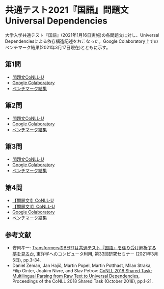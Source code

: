 共通テスト2021『国語』問題文Universal Dependencies
====

大学入学共通テスト『国語』(2021年1月16日実施)の各問題文に対し、Universal Dependenciesによる依存構造記述をおこなった。Google Colaboratory上でのベンチマーク結果(2021年3月17日現在)とともに示す。

## 第1問

* [問題文CoNLL-U](question1.conllu)
* [Google Colaboratory](https://colab.research.google.com/github/KoichiYasuoka/UD-KyotsuTest2021Kokugo/blob/main/benchmark1.ipynb)
* [ベンチマーク結果](result1.md)

## 第2問

* [問題文CoNLL-U](question2.conllu)
* [Google Colaboratory](https://colab.research.google.com/github/KoichiYasuoka/UD-KyotsuTest2021Kokugo/blob/main/benchmark2.ipynb)
* [ベンチマーク結果](result2.md)

## 第3問

* [問題文CoNLL-U](question3.conllu)
* [Google Colaboratory](https://colab.research.google.com/github/KoichiYasuoka/UD-KyotsuTest2021Kokugo/blob/main/benchmark3.ipynb)
* [ベンチマーク結果](result3.md)

## 第4問

* [【問題文Ⅰ】CoNLL-U](question4-1.conllu)
* [【問題文Ⅱ】CoNLL-U](question4-2.conllu)
* [Google Colaboratory](https://colab.research.google.com/github/KoichiYasuoka/UD-KyotsuTest2021Kokugo/blob/main/benchmark4.ipynb)
* [ベンチマーク結果](result4.md)

## 参考文献

* 安岡孝一: [TransformersのBERTは共通テスト『国語』を係り受け解析する夢を見るか](http://hdl.handle.net/2433/261872), 東洋学へのコンピュータ利用, 第33回研究セミナー (2021年3月5日), pp.3-34.
* Daniel Zeman, Jan Hajič, Martin Popel, Martin Potthast, Milan Straka, Filip Ginter, Joakim Nivre, and Slav Petrov: [CoNLL 2018 Shared Task: Multilingual Parsing from Raw Text to Universal Dependencies](https://www.aclweb.org/anthology/K18-2001), Proceedings of the CoNLL 2018 Shared Task (October 2018), pp.1-21.

